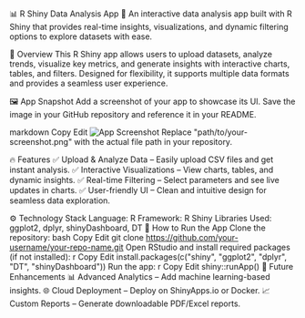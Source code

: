 📊 R Shiny Data Analysis App
🚀 An interactive data analysis app built with R Shiny that provides real-time insights, visualizations, and dynamic filtering options to explore datasets with ease.

🌟 Overview
This R Shiny app allows users to upload datasets, analyze trends, visualize key metrics, and generate insights with interactive charts, tables, and filters. Designed for flexibility, it supports multiple data formats and provides a seamless user experience.

🖼 App Snapshot
Add a screenshot of your app to showcase its UI.
Save the image in your GitHub repository and reference it in your README.

markdown
Copy
Edit
![App Screenshot](path/to/your-screenshot.png)
Replace "path/to/your-screenshot.png" with the actual file path in your repository.

🔥 Features
✅ Upload & Analyze Data – Easily upload CSV files and get instant analysis.
✅ Interactive Visualizations – View charts, tables, and dynamic insights.
✅ Real-time Filtering – Select parameters and see live updates in charts.
✅ User-friendly UI – Clean and intuitive design for seamless data exploration.

⚙️ Technology Stack
Language: R
Framework: R Shiny
Libraries Used: ggplot2, dplyr, shinyDashboard, DT
🚀 How to Run the App
Clone the repository:
bash
Copy
Edit
git clone https://github.com/your-username/your-repo-name.git
Open RStudio and install required packages (if not installed):
r
Copy
Edit
install.packages(c("shiny", "ggplot2", "dplyr", "DT", "shinyDashboard"))
Run the app:
r
Copy
Edit
shiny::runApp()
🎯 Future Enhancements
📊 Advanced Analytics – Add machine learning-based insights.
🌐 Cloud Deployment – Deploy on ShinyApps.io or Docker.
📈 Custom Reports – Generate downloadable PDF/Excel reports.
